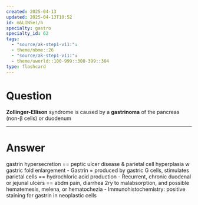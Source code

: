 ```yaml
---
created: 2025-04-13
updated: 2025-04-13T10:52
id: m&LIN5e(/b
specialty: gastro
specialty_id: 62
tags:
  - "source/ak-step1-v11:": 
  - theme/nbme::26
  - "source/ak-step1-v11:": 
  - theme/uworld::100-999::300-399::304
type: flashcard
---
```


# Question
**Zollinger-Ellison** syndrome is caused by a **gastrinoma** of the pancreas (non-β cells) or duodenum

---

# Answer
gastrin hypersecretion == peptic ulcer disease & parietal cell hyperplasia w gastric fold enlargement  - Gastrin = produced by gastric G cells, stimulates parietal cells == hydrochloric acid production - Recurrent, chronic duodenal or jejunal ulcers == abdm pain, diarrhea 2ry to malabsorption, and possible hematemesis, melena, or hematochezia - Immunohistochemistry: positive staining for gastrin in neoplastic cells